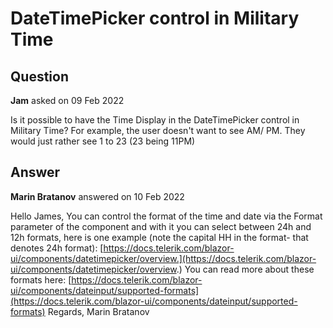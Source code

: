 # DateTimePicker control in Military Time

## Question

**Jam** asked on 09 Feb 2022

Is it possible to have the Time Display in the DateTimePicker control in Military Time? For example, the user doesn't want to see AM/ PM. They would just rather see 1 to 23 (23 being 11PM)

## Answer

**Marin Bratanov** answered on 10 Feb 2022

Hello James, You can control the format of the time and date via the Format parameter of the component and with it you can select between 24h and 12h formats, here is one example (note the capital HH in the format- that denotes 24h format): [https://docs.telerik.com/blazor-ui/components/datetimepicker/overview.](https://docs.telerik.com/blazor-ui/components/datetimepicker/overview.) You can read more about these formats here: [https://docs.telerik.com/blazor-ui/components/dateinput/supported-formats](https://docs.telerik.com/blazor-ui/components/dateinput/supported-formats) Regards, Marin Bratanov
